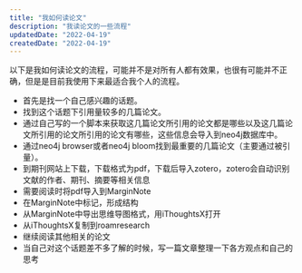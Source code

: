 ```yaml
---
title: "我如何读论文"
description: "我读论文的一些流程"
updatedDate: "2022-04-19"
createdDate: "2022-04-19"
---
```


以下是我如何读论文的流程，可能并不是对所有人都有效果，也很有可能并不正确，但是是目前我使用下来最适合我个人的流程。

- 首先是找一个自己感兴趣的话题。
- 找到这个话题下引用量较多的几篇论文。
- 通过自己写的一个脚本来获取这几篇论文所引用的论文都是哪些以及这几篇论文所引用的论文所引用的论文有哪些，这些信息会导入到neo4j数据库中。
- 通过neo4j browser或者neo4j bloom找到最重要的几篇论文（主要通过被引量）。
- 到期刊网站上下载，下载格式为pdf，下载后导入zotero，zotero会自动识别文献的作者、期刊、摘要等相关信息
- 需要阅读时将pdf导入到MarginNote
- 在MarginNote中标记，形成结构
- 从MarginNote中导出思维导图格式，用iThoughtsX打开
- 从iThoughtsX复制到roamresearch
- 继续阅读其他相关的论文
- 当自己对这个话题差不多了解的时候，写一篇文章整理一下各方观点和自己的思考